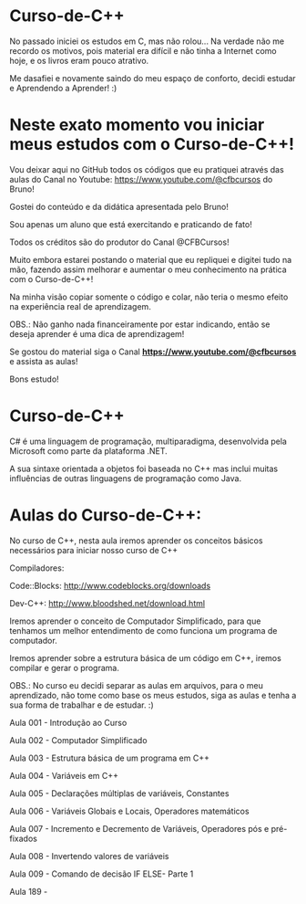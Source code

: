 # Curso-de-C++
No passado iniciei os estudos em C, mas não rolou... Na verdade não me recordo os motivos, pois material era difícil e não tinha a Internet como hoje, e os livros eram pouco atrativo.

Me dasafiei e novamente saindo do meu espaço de conforto, decidi estudar e Aprendendo a Aprender! :)

# Neste exato momento vou iniciar meus estudos com o Curso-de-C++!
Vou deixar aqui no GitHub todos os códigos que eu pratiquei através das aulas do Canal no Youtube: https://www.youtube.com/@cfbcursos do Bruno!

Gostei do conteúdo e da didática apresentada pelo Bruno!

Sou apenas um aluno que está exercitando e praticando de fato!

Todos os créditos são do produtor do Canal @CFBCursos!

Muito embora estarei postando o material que eu repliquei e digitei tudo na mão, fazendo assim melhorar e aumentar o meu conhecimento na prática com o Curso-de-C++!

Na minha visão copiar somente o código e colar, não teria o mesmo efeito na experiência real de aprendizagem.

OBS.: Não ganho nada financeiramente por estar indicando, então se deseja aprender é uma dica de aprendizagem!

Se gostou do material siga o Canal **https://www.youtube.com/@cfbcursos** e assista as aulas!

Bons estudo!

# Curso-de-C++
C# é uma linguagem de programação, multiparadigma, desenvolvida pela Microsoft como parte da plataforma .NET.

A sua sintaxe orientada a objetos foi baseada no C++ mas inclui muitas influências de outras linguagens de programação como Java.

# Aulas do Curso-de-C++:
No curso de C++, nesta aula iremos aprender os conceitos básicos necessários para iniciar nosso curso de C++

Compiladores:

Code::Blocks: http://www.codeblocks.org/downloads

Dev-C++: http://www.bloodshed.net/download.html

Iremos aprender o conceito de Computador Simplificado, para que tenhamos um melhor entendimento de como funciona um programa de computador.

Iremos aprender sobre a estrutura básica de um código em C++, iremos compilar e gerar o programa.

OBS.: No curso eu decidi separar as aulas em arquivos, para o meu aprendizado, não tome como base os meus estudos, siga as aulas e tenha a sua forma de trabalhar e de estudar. :)

Aula 001 - Introdução ao Curso

Aula 002 - Computador Simplificado

Aula 003 - Estrutura básica de um programa em C++

Aula 004 - Variáveis em C++

Aula 005 - Declarações múltiplas de variáveis, Constantes

Aula 006 - Variáveis Globais e Locais, Operadores matemáticos

Aula 007 - Incremento e Decremento de Variáveis, Operadores pós e pré-fixados

Aula 008 - Invertendo valores de variáveis

Aula 009 - Comando de decisão IF ELSE- Parte 1



Aula 189 - 